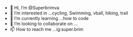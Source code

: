 - 👋 Hi, I’m @Superbrimva
- 👀 I’m interested in ...cycling, Swimming, vball, hiking, trail
- 🌱 I’m currently learning ...how to code
- 💞️ I’m looking to collaborate on ...
- 📫 How to reach me ...ig:super.brim

<!---
Superbrimva/Superbrimva is a ✨ special ✨ repository because its `README.md` (this file) appears on your GitHub profile.
You can click the Preview link to take a look at your changes.
--->
